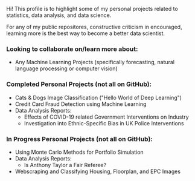 Hi! This profile is to highlight some of my personal projects related to statistics, data analysis, and data science.

For any of my public repositores, constructive criticism in encouraged, learning more is the best way to become a better data scientist.

### Looking to collaborate on/learn more about:
- Any Machine Learning Projects (specifically forecasting, natural language processing or computer vision)

### Completed Personal Projects (not all on GitHub):
- Cats & Dogs Image Classification ("Hello World of Deep Learning")
- Credit Card Fraud Detection using Machine Learning
- Data Analysis Reports:
  	- Effects of COVID-19 related Government Interventions on Industry
	- Investigation into Ethnic-Specific Bias in UK Police Interventions
### In Progress Personal Projects (not all on GitHub):
- Using Monte Carlo Methods for Portfolio Simulation
- Data Analysis Reports:
	- Is Anthony Taylor a Fair Referee?
- Webscraping and Classifying Housing, Floorplan, and EPC Images


<!--
**olliew5/olliew5** is a ✨ _special_ ✨ repository because its `README.md` (this file) appears on your GitHub profile.

Here are some ideas to get you started:

- 🔭 I’m currently working on ...
- 🌱 I’m currently learning ...
- 👯 I’m looking to collaborate on ...
- 🤔 I’m looking for help with ...
- 💬 Ask me about ...
- 📫 How to reach me: ...
- 😄 Pronouns: ...
- ⚡ Fun fact: ...
-->
